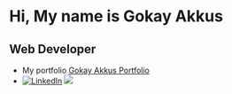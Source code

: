 Hi, My name is Gokay Akkus
===================================================================================================================================

Web Developer
-------------
- My portfolio [Gokay Akkus Portfolio](https://gokayakkus.vercel.app/)
- [![LinkedIn](https://img.shields.io/badge/LinkedIn-%230077B5.svg?logo=linkedin&logoColor=white)](https://linkedin.com/in/gokay-akkus) 
![](https://komarev.com/ghpvc/?username=GokayA)

